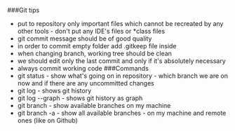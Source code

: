 ###Git tips
- put to repository only important files which cannot be recreated by any other tools - don't put any IDE's files or *class files
- git commit message should be of good quality
- in order to commit empty folder add .gitkeep file inside
- when changing branch, working tree should be clean
- we should edit only the last commit and only if it's absolutely necessary
- always commit working code
###Commands
- git status - show what's going on in repository - which branch we are on now and if there are any uncommitted changes
- git log - shows git history
- git log --graph - shows git history as graph
- git branch - show available branches on my machine
- git branch -a - show all available branches - on my machine and remote ones (like on Github)
